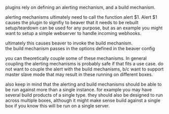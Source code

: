 
plugins rely on defining an alerting mechanism, and a build mechanism.

alerting mechanisms ultimately need to call the function alert $1.
Alert $1 causes the plugin to signifiy to beaver that it needs to be rebuilt
setup/teardown can be used for any purpose, but as an example you might want to setup a simple webserver to handle incoming webhooks.

ultimately this causes beaver to invoke the build mechanism.  
the build mechanism passes in the options defined in the beaver config

you can theoretically couple some of these mechanisms.  In general coupling the alerting mechanisms is probably safe if that fits a use case.
do not want to couple the alert with the build mechanisms, b/c want to support master slave mode that may result in these running on different boxes.


also keep in mind that the alerting and build mechanisms should be able to be run  against  more  than a single instance.
for example you may have several build products of a single type.  they should also be designed to run across multiple boxes, although it might make 
sense build against a single box if you know this will be run on a single server.
